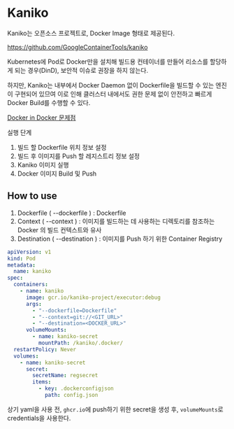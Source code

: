 # Kaniko

Kaniko는 오픈소스 프로젝트로, Docker Image 형태로 제공된다.

https://github.com/GoogleContainerTools/kaniko

Kubernetes에 Pod로 Docker만을 설치해 빌드용 컨테이너를 만들어 리소스를 할당하게 되는 경우(DinD), 보안적 이슈로 권장을 하지 않는다.

하지만, Kaniko는 내부에서 Docker Daemon 없이 Dockerfile을 빌드할 수 있는 엔진이 구현되어 있므여 이로 인해 클러스터 내에서도 권한 문제 없이 안전하고 빠르게 Docker Build를 수행할 수 있다.

[Docker in Docker 문제점](https://jpetazzo.github.io/2015/09/03/do-not-use-docker-in-docker-for-ci/)

실행 단계

1. 빌드 할 Dockerfile 위치 정보 설정
2. 빌드 후 이미지를 Push 할 레지스트리 정보 설정
3. Kaniko 이미지 실행
4. Docker 이미지 Build 및 Push

## How to use

1. Dockerfile ( --dockerfile ) : Dockerfile
2. Context ( --context ) : 이미지를 빌드하는 데 사용하는 디렉토리를 참조하는 Docker 의 빌드 컨텍스트와 유사
3. Destination ( --destination ) : 이미지를 Push 하기 위한 Container Registry

```yaml
apiVersion: v1
kind: Pod
metadata:
  name: kaniko
spec:
  containers:
    - name: kaniko
      image: gcr.io/kaniko-project/executor:debug
      args:
        - "--dockerfile=Dockerfile"
        - "--context=git://<GIT_URL>"
        - "--destination=<DOCKER_URL>"
      volumeMounts:
        - name: kaniko-secret
          mountPath: /kaniko/.docker/
  restartPolicy: Never
  volumes:
    - name: kaniko-secret
      secret:
        secretName: regsecret
        items:
          - key: .dockerconfigjson
            path: config.json
```

상기 yaml을 사용 전, `ghcr.io`에 push하기 위한 secret을 생성 후, `volumeMounts`로 credentials을 사용한다.
